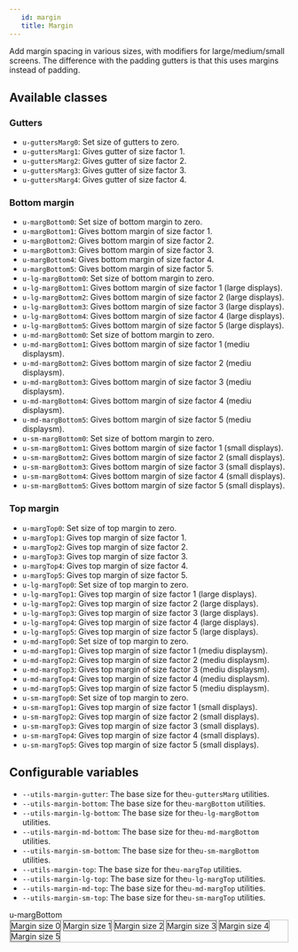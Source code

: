 ```yaml
---
   id: margin
   title: Margin
---
```


Add margin spacing in various sizes, with modifiers for large/medium/small screens. The 
difference with the padding gutters is that this uses margins instead of padding.



## Available classes

### Gutters
* `u-guttersMarg0`: Set size of gutters to zero.
* `u-guttersMarg1`: Gives gutter of size factor 1.
* `u-guttersMarg2`: Gives gutter of size factor 2.
* `u-guttersMarg3`: Gives gutter of size factor 3.
* `u-guttersMarg4`: Gives gutter of size factor 4.

### Bottom margin
* `u-margBottom0`: Set size of bottom margin to zero.
* `u-margBottom1`: Gives bottom margin of size factor 1.
* `u-margBottom2`: Gives bottom margin of size factor 2.
* `u-margBottom3`: Gives bottom margin of size factor 3.
* `u-margBottom4`: Gives bottom margin of size factor 4.
* `u-margBottom5`: Gives bottom margin of size factor 5.
* `u-lg-margBottom0`: Set size of bottom margin to zero.
* `u-lg-margBottom1`: Gives bottom margin of size factor 1 (large displays).
* `u-lg-margBottom2`: Gives bottom margin of size factor 2 (large displays).
* `u-lg-margBottom3`: Gives bottom margin of size factor 3 (large displays).
* `u-lg-margBottom4`: Gives bottom margin of size factor 4 (large displays).
* `u-lg-margBottom5`: Gives bottom margin of size factor 5 (large displays).
* `u-md-margBottom0`: Set size of bottom margin to zero.
* `u-md-margBottom1`: Gives bottom margin of size factor 1 (mediu displaysm).
* `u-md-margBottom2`: Gives bottom margin of size factor 2 (mediu displaysm).
* `u-md-margBottom3`: Gives bottom margin of size factor 3 (mediu displaysm).
* `u-md-margBottom4`: Gives bottom margin of size factor 4 (mediu displaysm).
* `u-md-margBottom5`: Gives bottom margin of size factor 5 (mediu displaysm).
* `u-sm-margBottom0`: Set size of bottom margin to zero.
* `u-sm-margBottom1`: Gives bottom margin of size factor 1 (small displays).
* `u-sm-margBottom2`: Gives bottom margin of size factor 2 (small displays).
* `u-sm-margBottom3`: Gives bottom margin of size factor 3 (small displays).
* `u-sm-margBottom4`: Gives bottom margin of size factor 4 (small displays).
* `u-sm-margBottom5`: Gives bottom margin of size factor 5 (small displays).

### Top margin
* `u-margTop0`: Set size of top margin to zero.
* `u-margTop1`: Gives top margin of size factor 1.
* `u-margTop2`: Gives top margin of size factor 2.
* `u-margTop3`: Gives top margin of size factor 3.
* `u-margTop4`: Gives top margin of size factor 4.
* `u-margTop5`: Gives top margin of size factor 5.
* `u-lg-margTop0`: Set size of top margin to zero.
* `u-lg-margTop1`: Gives top margin of size factor 1 (large displays).
* `u-lg-margTop2`: Gives top margin of size factor 2 (large displays).
* `u-lg-margTop3`: Gives top margin of size factor 3 (large displays).
* `u-lg-margTop4`: Gives top margin of size factor 4 (large displays).
* `u-lg-margTop5`: Gives top margin of size factor 5 (large displays).
* `u-md-margTop0`: Set size of top margin to zero.
* `u-md-margTop1`: Gives top margin of size factor 1 (mediu displaysm).
* `u-md-margTop2`: Gives top margin of size factor 2 (mediu displaysm).
* `u-md-margTop3`: Gives top margin of size factor 3 (mediu displaysm).
* `u-md-margTop4`: Gives top margin of size factor 4 (mediu displaysm).
* `u-md-margTop5`: Gives top margin of size factor 5 (mediu displaysm).
* `u-sm-margTop0`: Set size of top margin to zero.
* `u-sm-margTop1`: Gives top margin of size factor 1 (small displays).
* `u-sm-margTop2`: Gives top margin of size factor 2 (small displays).
* `u-sm-margTop3`: Gives top margin of size factor 3 (small displays).
* `u-sm-margTop4`: Gives top margin of size factor 4 (small displays).
* `u-sm-margTop5`: Gives top margin of size factor 5 (small displays).

## Configurable variables
* `--utils-margin-gutter`: The base size for the`u-guttersMarg` utilities.
* `--utils-margin-bottom`: The base size for the`u-margBottom` utilities.
* `--utils-margin-lg-bottom`: The base size for the`u-lg-margBottom` utilities.
* `--utils-margin-md-bottom`: The base size for the`u-md-margBottom` utilities.
* `--utils-margin-sm-bottom`: The base size for the`u-sm-margBottom` utilities.
* `--utils-margin-top`: The base size for the`u-margTop` utilities.
* `--utils-margin-lg-top`: The base size for the`u-lg-margTop` utilities.
* `--utils-margin-md-top`: The base size for the`u-md-margTop` utilities.
* `--utils-margin-sm-top`: The base size for the`u-sm-margTop` utilities.

<style>
.example-parent{
    border: 2px #ddd solid;
    display: block;
}
.example-parent > span{
    border: 1px #555 solid;
    display: inline-block;
    vertical-align: bottom;
</style>

<div class="code-sample">
    u-margBottom
    <div class="example-parent">
        <span class="u-margBottom0">Margin size 0 </span>
        <span class="u-margBottom1">Margin size 1 </span>
        <span class="u-margBottom2">Margin size 2 </span>
        <span class="u-margBottom3">Margin size 3 </span>
        <span class="u-margBottom4">Margin size 4 </span>
        <span class="u-margBottom5">Margin size 5 </span>
    </div>
</div>
